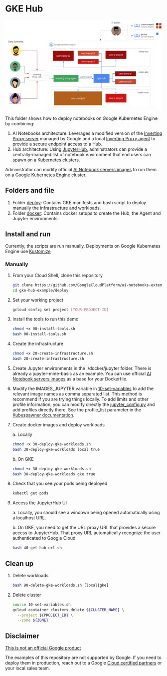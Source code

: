 # GKE Hub

![gke-hub-guide-architecture](../_images/gke-hub-guide-architecture.png)

This folder shows how to deploy notebooks on Google Kubernetes Engine by combining:

1. AI Notebooks architecture: Leverages a modified version of the [Inverting Proxy server][proxy_server] managed by Google and a local [Inverting Proxy agent][proxy_agent] to provide a secure endpoint access to a Hub.
1. Hub architecture: Using [JupyterHub][jupyterhub], adminstrators can provide a centrally-managed list of notebook environment that end users can spawn on a Kubernetes clusters. 

Administrator can modify official [AI Notebook servers images][ain] to run them on a Google Kubernetes Engine cluster.

## Folders and file

1. Folder [deploy](./deploy): Contains GKE manifests and bash script to deploy manually the infrastructure and workloads.
1. Folder [docker](./docker): Contains docker setups to create the Hub, the Agent and Jupyter environments.

## Install and run

Currently, the scripts are run manually. Deployments on Google Kubernetes Engine use [Kustomize][kustomize]

### Manually

1. From your Cloud Shell, clone this repository

    ```sh 
    git clone https://github.com/GoogleCloudPlatform/ai-notebooks-extended.git
    cd gke-hub-example/deploy
    ```

1. Set your working project

    ```sh
    gcloud config set project [YOUR-PROJECT-ID]
    ```

1. Install the tools to run this demo

    ```sh
    chmod +x 00-install-tools.sh
    bash 00-install-tools.sh
    ```

1. Create the infrastructure

    ```sh
    chmod +x 20-create-infrastructure.sh
    bash 20-create-infrastructure.sh
    ```

1. Create Jupyter environments in the ./docker/jupyter folder. There is already a jupyter-mine-basic as an example. You can use official [AI Notebook servers images][ain] as a base for your Dockerfile.

1. Modify the IMAGES_JUPYTER variable in [10-set-variables](set_variables) to add the relevant image names as comma separated list. This method is recommend if you are trying things locally. To add limits and other profile information, you can modify directly the [jupyter_config.py](jupyter_config) and add profiles directly there. See the profile_list parameter in the [Kubespawner documentation](https://jupyterhub-kubespawner.readthedocs.io/en/latest/spawner.html).

1. Create docker images and deploy workloads

    a. Locally

    ```sh
    chmod +x 30-deploy-gke-workloads.sh
    bash 30-deploy-gke-workloads local true
    ```
    
    b. On GKE

    ```sh
    chmod +x 30-deploy-gke-workloads.sh
    bash 30-deploy-gke-workloads gke true
    ```

1. Check that you see your pods being deployed

    ```sh
    kubectl get pods
    ```

1. Access the JupyterHub UI

    a. Locally, you should see a windown being opened automatically using a localhost URL.

    b. On GKE, you need to get the URL proxy URL that provides a secure access to JupyterHub. That proxy URL automatically recognize the user authenticated to Google Cloud

    ```sh
    bash 40-get-hub-url.sh
    ```

## Clean up

1. Delete workloads

    ```sh
    bash 90-delete-gke-workloads.sh [local|gke]
    ```

1. Delete cluster

    ```sh
    source 10-set-variables.sh
    gcloud container clusters delete ${CLUSTER_NAME} \
      --project ${PROJECT_ID} \
      --zone ${ZONE}
    ```


## Disclaimer

[This is not an official Google product](https://opensource.google.com/docs/releasing/publishing/#disclaimer)

The examples of this repository are not supported by Google. If you need to deploy them in production, reach out to a Google [Cloud certified partners](partners) or your local sales team.

[proxy_server]: https://github.com/google/inverting-proxy/tree/master/server
[proxy_agent]: https://github.com/google/inverting-proxy/tree/master/agent
[jupyterhub]: https://jupyter.org/hub
[ain]: https://cloud.google.com/ai-platform/deep-learning-containers/docs/choosing-container#choose_a_container_image_type
[set_variables]: .deploy/manually/10-set-variables.sh
[jupyter_config]: ./docker/jupyter_config.py
[kustomize]: https://kustomize.io/
